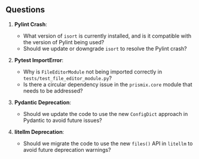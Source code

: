 ## Questions

1. **Pylint Crash**:
   - What version of `isort` is currently installed, and is it compatible with the version of Pylint being used?
   - Should we update or downgrade `isort` to resolve the Pylint crash?

2. **Pytest ImportError**:
   - Why is `FileEditorModule` not being imported correctly in `tests/test_file_editor_module.py`?
   - Is there a circular dependency issue in the `prismix.core` module that needs to be addressed?

3. **Pydantic Deprecation**:
   - Should we update the code to use the new `ConfigDict` approach in Pydantic to avoid future issues?

4. **litellm Deprecation**:
   - Should we migrate the code to use the new `files()` API in `litellm` to avoid future deprecation warnings?
